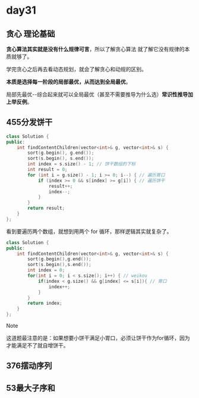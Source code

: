 # day31

## 贪心 理论基础

**贪心算法其实就是没有什么规律可言**，所以了解贪心算法 就了解它没有规律的本质就够了。 

学完贪心之后再去看动态规划，就会了解贪心和动规的区别。

**本质是选择每一阶段的局部最优，从而达到全局最优**。

局部先最优--综合起来就可以全局最优（甚至不需要推导为什么选）**常识性推导加上举反例**。

## 455分发饼干

```cpp
class Solution {
public:
    int findContentChildren(vector<int>& g, vector<int>& s) {
        sort(g.begin(), g.end());
        sort(s.begin(), s.end());
        int index = s.size() - 1; // 饼干数组的下标
        int result = 0;
        for (int i = g.size() - 1; i >= 0; i--) { // 遍历胃口
            if (index >= 0 && s[index] >= g[i]) { // 遍历饼干
                result++;
                index--;
            }
        }
        return result;
    }
};
```

看到要遍历两个数组，就想到用两个 for 循环，那样逻辑其实就复杂了。

```cpp
class Solution {
public:
    int findContentChildren(vector<int>& g, vector<int>& s) {
        sort(g.begin(),g.end());
        sort(s.begin(),s.end());
        int index = 0;
        for(int i = 0; i < s.size(); i++) { // weikou
            if(index < g.size() && g[index] <= s[i]){ // 胃口
                index++;
            }
        }
        return index;
    }
};
```

> [!NOTE]
>
> 这道题最注意的是：如果想要小饼干满足小胃口，必须让饼干作为for循环，因为才能满足不了就自增饼干。

## 376摆动序列



## 53最大子序和
